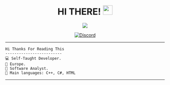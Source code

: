 <h1 align="center">
HI THERE!
  <img src="https://media.giphy.com/media/hvRJCLFzcasrR4ia7z/giphy.gif" width="30"></h1>
<p align="center">
  <a href="https://github.com/DenverCoder1/readme-typing-svg"><img src="https://readme-typing-svg.herokuapp.com?lines=Developer+of+cheats+and+Spoofers;Web+Developer;Loves+C··;Likes+Phonk;Learning%20python&center=true&width=380&height=45"></a>
</p>
<p align="center">
    <a href="https://discord.com/users/743366901144748053">
      <img alt="Discord" src="https://img.shields.io/badge/Discord-5mzer0-7289DA?style=for-the-badge&logo=discord&logoColor=7289DA&logoWidth=10&labelColor=000'"></a>
    </a>
</p>

<hr>

```
Hi Thanks For Reading This
-------------------------
💻 Self-Taught Developer.
🏴 Europe.
📝 Software Analyst.
🌟 Main languages: C++, C#, HTML
```

<hr>
